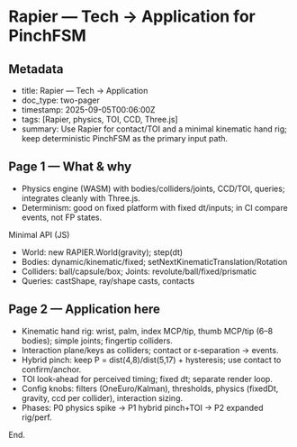 Rapier — Tech → Application for PinchFSM
=======================================

Metadata
--------

- title: Rapier — Tech → Application
- doc_type: two-pager
- timestamp: 2025-09-05T00:06:00Z
- tags: [Rapier, physics, TOI, CCD, Three.js]
- summary: Use Rapier for contact/TOI and a minimal kinematic hand rig; keep deterministic PinchFSM as the primary input path.

Page 1 — What & why
-------------------

- Physics engine (WASM) with bodies/colliders/joints, CCD/TOI, queries; integrates cleanly with Three.js.
- Determinism: good on fixed platform with fixed dt/inputs; in CI compare events, not FP states.

Minimal API (JS)

- World: new RAPIER.World(gravity); step(dt)
- Bodies: dynamic/kinematic/fixed; setNextKinematicTranslation/Rotation
- Colliders: ball/capsule/box; Joints: revolute/ball/fixed/prismatic
- Queries: castShape, ray/shape casts, contacts

Page 2 — Application here
-------------------------

- Kinematic hand rig: wrist, palm, index MCP/tip, thumb MCP/tip (6–8 bodies); simple joints; fingertip colliders.
- Interaction plane/keys as colliders; contact or ε‑separation → events.
- Hybrid pinch: keep P = dist(4,8)/dist(5,17) + hysteresis; use contact to confirm/anchor.
- TOI look‑ahead for perceived timing; fixed dt; separate render loop.
- Config knobs: filters (OneEuro/Kalman), thresholds, physics (fixedDt, gravity, ccd per collider), interaction sizing.
- Phases: P0 physics spike → P1 hybrid pinch+TOI → P2 expanded rig/perf.

End.
